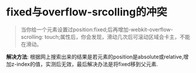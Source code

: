 # fixed与overflow-srcolling的冲突

> 当你给一个元素设置过position:fixed;后再增加-webkit-overflow-scrolling: touch;属性后，你会发现，滑动几次后可滚动区域会卡主，不能在滑动。
  

**解决方法**: 根据网上搜索出来的结果是若元素的position是absolute或relative,增加z-index的值，实测后无效，最后解决办法是将fixed移到父元素.